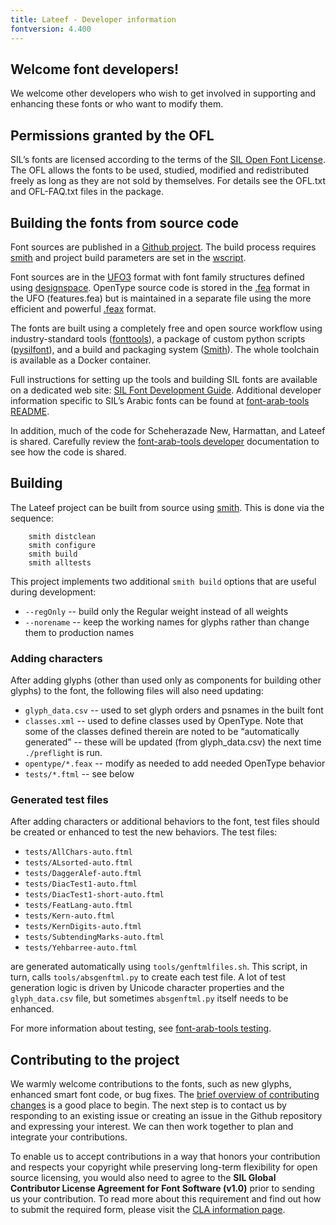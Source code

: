 ```yaml
---
title: Lateef - Developer information
fontversion: 4.400
---
```


## Welcome font developers!

We welcome other developers who wish to get involved in supporting and enhancing these fonts or who want to modify them.

## Permissions granted by the OFL

SIL’s fonts are licensed according to the terms of the [SIL Open Font License](https://openfontlicense.org/). The OFL allows the fonts to be used, studied, modified and redistributed freely as long as they are not sold by themselves. For details see the OFL.txt and OFL-FAQ.txt files in the package.

## Building the fonts from source code

Font sources are published in a [Github project](https://github.com/silnrsi/font-lateef). The build process requires [smith](https://github.com/silnrsi/smith) and project build parameters are set in the [wscript](https://github.com/silnrsi/smith/blob/master/wscript).    

Font sources are in the [UFO3](https://unifiedfontobject.org/versions/ufo3/) format with font family structures defined using [designspace](https://github.com/fonttools/fonttools/tree/master/Doc/source/designspaceLib). OpenType source code is stored in the [.fea](https://adobe-type-tools.github.io/afdko/OpenTypeFeatureFileSpecification.html) format in the UFO (features.fea) but is maintained in a separate file using the more efficient and powerful [.feax](https://github.com/silnrsi/feax/blob/main/docs/feaextensions.md) format.

The fonts are built using a completely free and open source workflow using industry-standard tools ([fonttools](https://github.com/fonttools/fonttools)), a package of custom python scripts ([pysilfont](https://github.com/silnrsi/pysilfont)), and a build and packaging system ([Smith](https://github.com/silnrsi/smith)). The whole toolchain is available as a Docker container. 

Full instructions for setting up the tools and building SIL fonts are available on a dedicated web site: [SIL Font Development Guide](https://silnrsi.github.io/silfontdev/). Additional developer information specific to SIL’s Arabic fonts can be found at [font-arab-tools README](https://github.com/silnrsi/font-arab-tools/blob/master/documentation/developer/README.md).

In addition, much of the code for Scheherazade New, Harmattan, and Lateef is shared. Carefully review the [font-arab-tools developer](https://github.com/silnrsi/font-arab-tools/blob/master/documentation/developer/developer.md) documentation to see how the code is shared.

## Building

The Lateef project can be built from source using [smith](https://github.com/silnrsi/smith). This is done via the sequence:
```
    smith distclean
    smith configure
    smith build
    smith alltests
```

This project implements two additional `smith build` options that are useful during development:

- `--regOnly` -- build only the Regular weight instead of all weights
- `--norename` -- keep the working names for glyphs rather than change them to production names

### Adding characters

After adding glyphs (other than used only as components for building other glyphs) to the font, the following files will also need updating:

- `glyph_data.csv` -- used to set glyph orders and psnames in the built font
- `classes.xml` -- used to define classes used by OpenType. Note that some of the classes defined therein are noted to be “automatically generated” -- these will be updated (from glyph_data.csv) the next time `./preflight` is run.
- `opentype/*.feax` -- modify as needed to add needed OpenType behavior
- `tests/*.ftml` -- see below

### Generated test files

After adding characters or additional behaviors to the font, test files should be created or enhanced to test the new behaviors. The test files:

- `tests/AllChars-auto.ftml`
- `tests/ALsorted-auto.ftml`
- `tests/DaggerAlef-auto.ftml`
- `tests/DiacTest1-auto.ftml`
- `tests/DiacTest1-short-auto.ftml`
- `tests/FeatLang-auto.ftml`
- `tests/Kern-auto.ftml`
- `tests/KernDigits-auto.ftml`
- `tests/SubtendingMarks-auto.ftml`
- `tests/Yehbarree-auto.ftml`

are generated automatically using `tools/genftmlfiles.sh`. This script, in turn, calls `tools/absgenftml.py` 
to create each test file. A lot of test generation logic is driven by Unicode character properties and the `glyph_data.csv` file, but sometimes `absgenftml.py` itself needs to be enhanced. 

For more information about testing, see [font-arab-tools testing](https://github.com/silnrsi/font-arab-tools/blob/master/documentation/developer/testing.md).

## Contributing to the project

We warmly welcome contributions to the fonts, such as new glyphs, enhanced smart font code, or bug fixes. The [brief overview of contributing changes](https://silnrsi.github.io/silfontdev/en-US/Contributing_Changes.html) is a good place to begin. The next step is to contact us by responding to an existing issue or creating an issue in the Github repository and expressing your interest. We can then work together to plan and integrate your contributions.

To enable us to accept contributions in a way that honors your contribution and respects your copyright while preserving long-term flexibility for open source licensing, you would also need to agree to the **SIL Global Contributor License Agreement for Font Software (v1.0)** prior to sending us your contribution. To read more about this requirement and find out how to submit the required form, please visit the [CLA information page](https://software.sil.org/fontcla).
